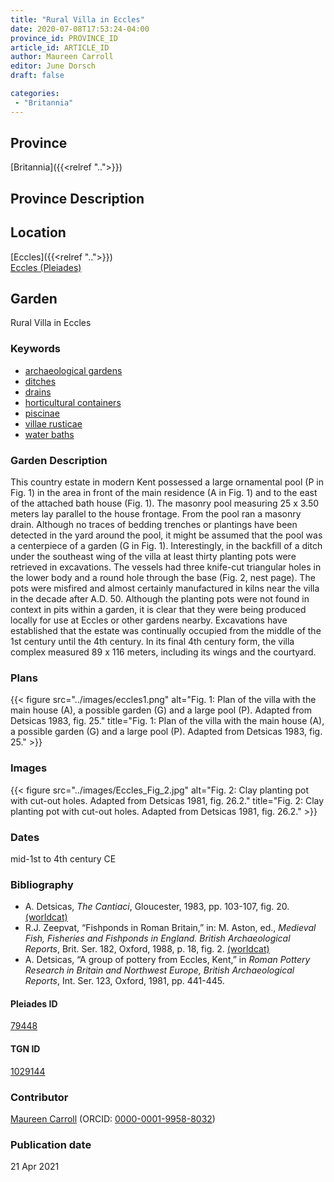```yaml
---
title: "Rural Villa in Eccles"
date: 2020-07-08T17:53:24-04:00
province_id: PROVINCE_ID
article_id: ARTICLE_ID
author: Maureen Carroll
editor: June Dorsch
draft: false

categories:
 - "Britannia"
---
```


## Province

[Britannia]({{<relref "..">}})  

## Province Description


## Location

[Eccles]({{<relref "..">}}) \
[Eccles (Pleiades)](https://pleiades.stoa.org/places/79448)

<!--### Location Description-->

<!-- LEAVE THIS BLANK FOR NOW -->

<!--## Sublocation-->

<!--
[AREA WITHIN LOCATION, LIKE “PALATINE HILL”](GEOREFERENCE LINK)
A sublocation is any area larger than an individual garden, but located within a location. I would always try to include a link to a controlled vocabulary here if possible. This ID may well be different from the Garden ID, e.g., Pompeii versus a Garden in one of the houses which has its own Pleiades ID.
-->

<!--### Sublocation Description-->

<!-- DESCRIPTION -->

## Garden

Rural Villa in Eccles

### Keywords

- [archaeological gardens](#)
- [ditches](http://vocab.getty.edu/page/aat/300006178)
- [drains](http://vocab.getty.edu/page/aat/300052564)
- [horticultural containers](http://vocab.getty.edu/page/aat/300198749)
- [piscinae]( http://vocab.getty.edu/page/aat/300375619)
- [villae rusticae](http://vocab.getty.edu/page/aat/300005518)
- [water baths](http://vocab.getty.edu/page/aat/300248755)

### Garden Description

This country estate in modern Kent possessed a large ornamental pool (P in Fig. 1) in the area in front of the main residence (A in Fig. 1) and to the east of the attached bath house (Fig. 1). The masonry pool measuring 25 x 3.50 meters lay parallel to the house frontage. From the pool ran a masonry drain. Although no traces of bedding trenches or plantings have been detected in the yard around the pool, it might be assumed that the pool was a centerpiece of a garden (G in Fig. 1). Interestingly, in the backfill of a ditch under the southeast wing of the villa at least thirty planting pots were retrieved in excavations. The vessels had three knife-cut triangular holes in the lower body and a round hole through the base (Fig. 2, nest page). The pots were misfired and almost certainly manufactured in kilns near the villa in the decade after A.D. 50. Although the planting pots were not found in context in pits within a garden, it is clear that they were being produced locally for use at Eccles or other gardens nearby. Excavations have established that the estate was continually occupied from the middle of the 1st century until the 4th century. In its final 4th century form, the villa complex measured 89 x 116 meters, including its wings and the courtyard.

<!--### Maps-->

### Plans

{{< figure src="../images/eccles1.png" alt="Fig. 1: Plan of the villa with the main house (A), a possible garden (G) and a large pool (P). Adapted from Detsicas 1983, fig. 25." title="Fig. 1: Plan of the villa with the main house (A), a possible garden (G) and a large pool (P). Adapted from Detsicas 1983, fig. 25." >}}

### Images

{{< figure src="../images/Eccles_Fig_2.jpg" alt="Fig. 2: Clay planting pot with cut-out holes. Adapted from Detsicas 1981, fig. 26.2." title="Fig. 2: Clay planting pot with cut-out holes. Adapted from Detsicas 1981, fig. 26.2." >}}

### Dates

mid-1st to 4th century CE

### Bibliography

* A. Detsicas, *The Cantiaci*, Gloucester, 1983, pp. 103-107, fig. 20. [(worldcat)](http://www.worldcat.org/oclc/247009310)
* R.J. Zeepvat, “Fishponds in Roman Britain,” in: M. Aston, ed., *Medieval Fish, Fisheries and Fishponds in England. British Archaeological Reports*, Brit. Ser. 182, Oxford, 1988, p. 18, fig. 2. [(worldcat)](http://www.worldcat.org/oclc/490025716)
* A. Detsicas, “A group of pottery from Eccles, Kent,” in *Roman Pottery Research in Britain and Northwest Europe, British Archaeological Reports*, Int. Ser. 123, Oxford, 1981, pp. 441-445.

<!--#### Periodo ID-->

<!-- [PERIODO_ID](https://pleiades.stoa.org/places/PLEIADES_ID) -->

#### Pleiades ID

[79448](https://pleiades.stoa.org/places/79448)

#### TGN ID

[1029144](http://vocab.getty.edu/page/tgn/1029144)

### Contributor

[Maureen Carroll](https://www.sheffield.ac.uk/archaeology/our-people/academic-staff/maureen-carroll) (ORCID: [0000-0001-9958-8032](https://orcid.org/0000-0001-9958-8032))

### Publication date


21 Apr 2021

<!--### Related articles-->

<!-- Links to other related articles. Leave blank for now -->
